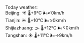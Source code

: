 Today weather:  
Beijing: ☀️ 🌡️+9°C 🌬️↙0km/h  
Tianjin: ☀️ 🌡️+10°C 🌬️↘0km/h  
Shijiazhuang: 🌫  🌡️+12°C 🌬️↖0km/h  
Tangshan: ☀️ 🌡️+11°C 🌬️→9km/h  
